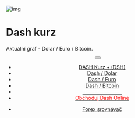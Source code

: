 ﻿<div class="jumbotron" markdown="1">

![img]({{img-url}}dash-coin.png)

# Dash kurz

Aktuální graf - Dolar / Euro / Bitcoin.


</div>
<header class="navbar navbar-static-top navbar-inverse navbar-sticky" id="top" role="banner">
  <div class="container">
    <div class="navbar-header">
      <button class="navbar-toggle collapsed" type="button" data-toggle="collapse" data-target=".navbar-collapse">
        <span class="icon-bar"></span>
        <span class="icon-bar"></span>
        <span class="icon-bar"></span>
      </button>
    </div>
    <nav class="navbar-collapse collapse" role="navigation" style="height: 1px;" id="scrollpsy">
      <ul class="nav navbar-nav">
        <li class="active">
          <a href="#top">DASH Kurz •<span class="hidden-sm"> (DSH)</span></a>
        </li>
        <li>
          <a href="#section-1">Dash / Dolar</a>
        </li>
        <li>
          <a href="#section-2">Dash / Euro</a>
        </li>
        <li>
          <a href="#section-3">Dash / Bitcoin</a>
        </li>
                                   <li>
                    <a href="http://blog.forexsrovnavac.cz/changelly"><span style="color: white;"><b>Dash Směnárna</b></span></a> 
                      </li>
          <li>
          <a href="http://blog.forexsrovnavac.cz/plus500cz"><span style="color: red;">Obchoduj Dash Online</span></a>
        </li>
        </ul>
      <ul class="nav navbar-nav navbar-right">
        <li>
          <a href="{{url}}">Forex <i class="fa fa-bar-chart-o"></i> srovnávač</a>
          </ul>
        </li>
      </ul>
    </nav>
  </div>
</header>
